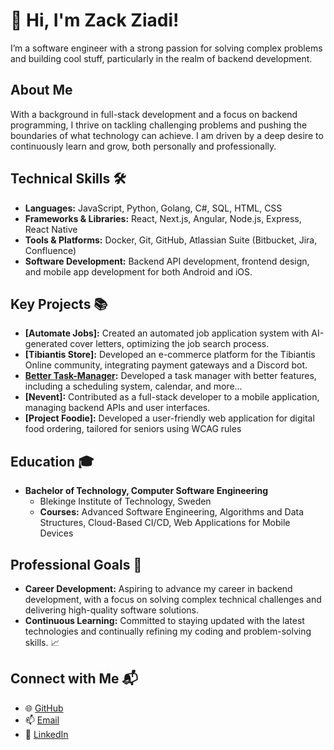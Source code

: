 # 👋 Hi, I'm Zack Ziadi!

I’m a software engineer with a strong passion for solving complex problems and building cool stuff, particularly in the realm of backend development. 

## About Me
With a background in full-stack development and a focus on backend programming, I thrive on tackling challenging problems and pushing the boundaries of what technology can achieve. I am driven by a deep desire to continuously learn and grow, both personally and professionally.

## Technical Skills 🛠️
- **Languages:** JavaScript, Python, Golang, C#, SQL, HTML, CSS
- **Frameworks & Libraries:** React, Next.js, Angular, Node.js, Express, React Native
- **Tools & Platforms:** Docker, Git, GitHub, Atlassian Suite (Bitbucket, Jira, Confluence)
- **Software Development:** Backend API development, frontend design, and mobile app development for both Android and iOS.

## Key Projects 📚
- **[Automate Jobs]:** Created an automated job application system with AI-generated cover letters, optimizing the job search process.
- **[Tibiantis Store]:** Developed an e-commerce platform for the Tibiantis Online community, integrating payment gateways and a Discord bot.
- **[Better Task-Manager](https://github.com/ZacksBot/BetterTaskManager):** Developed a task manager with better features, including a scheduling system, calendar, and more...
- **[Nevent]:** Contributed as a full-stack developer to a mobile application, managing backend APIs and user interfaces.
- **[Project Foodie]:** Developed a user-friendly web application for digital food ordering, tailored for seniors using WCAG rules

## Education 🎓
- **Bachelor of Technology, Computer Software Engineering**
  - Blekinge Institute of Technology, Sweden
  - **Courses:** Advanced Software Engineering, Algorithms and Data Structures, Cloud-Based CI/CD, Web Applications for Mobile Devices

## Professional Goals 🚀
- **Career Development:** Aspiring to advance my career in backend development, with a focus on solving complex technical challenges and delivering high-quality software solutions.
- **Continuous Learning:** Committed to staying updated with the latest technologies and continually refining my coding and problem-solving skills. 📈

## Connect with Me 📬
- 🌐 [GitHub](https://github.com/zacksbot)
- 📫 [Email](mailto:ziadi.zack@gmail.com)
- 🔗 [LinkedIn](https://linkedin.com/in/zack-ziadi)
